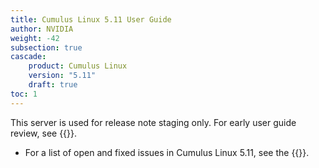 ```yaml
---
title: Cumulus Linux 5.11 User Guide
author: NVIDIA
weight: -42
subsection: true
cascade:
    product: Cumulus Linux
    version: "5.11"
    draft: true
toc: 1
---
```

This server is used for release note staging only. For early user guide review, see {{<exlink url="https://ania-stage.dao6mistqkn0c.amplifyapp.com/networking-ethernet-software/cumulus-linux-511/Whats-New/" text="ania-stage">}}.

- For a list of open and fixed issues in Cumulus Linux 5.11, see the {{<link title="Cumulus Linux 5.11 Release Notes" text="Cumulus Linux 5.11 Release Notes">}}.
